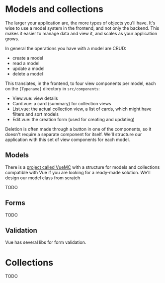 # Models and collections

The larger your application are, the more types of objects you'll have. It's wise to use a model system in the frontend, and not only the backend. This makes it easier to manage data and view it, and scales as your application grows.

In general the operations you have with a model are CRUD:

- create a model
- read a model
- update a model
- delete a model

This translates, in the frontend, to four view components per model, each on the `[Typename]` directory in `src/components`:

- View.vue: view details
- Card.vue: a card (summary) for collection views
- List.vue: the actual collection view, a list of cards, which might have filters and sort models
- Edit.vue: the creation form (used for creating and updating)

Deletion is often made through a button in one of the components, so it doesn't require a separate component for itself. We'll structure our application with this set of view components for each model.

## Models

There is a [project called VueMC](https://vuemc.io) with a structure for models and collections compatible with Vue if you are looking for a ready-made solution. We'll design our model class from scratch

TODO

## Forms

TODO

## Validation

Vue has several libs for form validation.

# Collections

TODO
